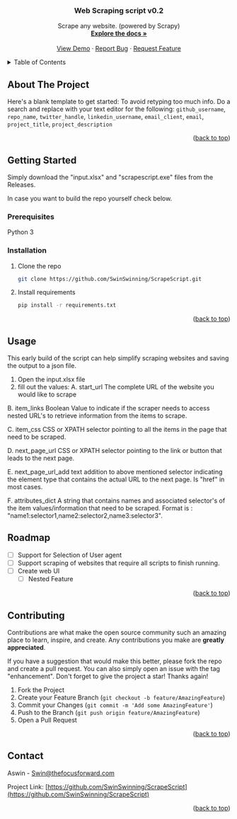 <h3 align="center">Web Scraping script v0.2</h3>

  <p align="center">
    Scrape any website. (powered by Scrapy)
    <br />
    <a href="https://github.com/SwinSwinning/ScrapeScript"><strong>Explore the docs »</strong></a>
    <br />
    <br />
    <a href="https://github.com/SwinSwinning/ScrapeScript">View Demo</a>
    ·
    <a href="https://github.com/SwinSwinning/ScrapeScript/issues">Report Bug</a>
    ·
    <a href="https://github.com/SwinSwinning/ScrapeScript/issues">Request Feature</a>
  </p>
</div>



<!-- TABLE OF CONTENTS -->
<details>
  <summary>Table of Contents</summary>
  <ol>
    <li>
      <a href="#about-the-project">About The Project</a>
    </li>
    <li>
      <a href="#getting-started">Getting Started</a>
      <ul>
        <li><a href="#prerequisites">Prerequisites</a></li>
        <li><a href="#installation">Installation</a></li>
      </ul>
    </li>
    <li><a href="#usage">Usage</a></li>
    <li><a href="#roadmap">Roadmap</a></li>
    <li><a href="#contributing">Contributing</a></li>
    <li><a href="#contact">Contact</a></li>
  </ol>
</details>



<!-- ABOUT THE PROJECT -->
## About The Project


Here's a blank template to get started: To avoid retyping too much info. Do a search and replace with your text editor for the following: `github_username`, `repo_name`, `twitter_handle`, `linkedin_username`, `email_client`, `email`, `project_title`, `project_description`

<p align="right">(<a href="#readme-top">back to top</a>)</p>



<!-- GETTING STARTED -->
## Getting Started

Simply download the "input.xlsx" and "scrapescript.exe" files from the Releases. 

In case you want to build the repo yourself check below.

### Prerequisites

Python 3 

### Installation

1. Clone the repo
   ```sh
   git clone https://github.com/SwinSwinning/ScrapeScript.git
   ```
2. Install requirements
   ```sh
   pip install -r requirements.txt 
   ```
<p align="right">(<a href="#readme-top">back to top</a>)</p>



<!-- USAGE EXAMPLES -->
## Usage

This early build of the script can help simplify scraping websites and saving the output to a json file. 

1. Open the input.xlsx file
2. fill out the values:
  A. start_url
    The complete URL of the website you would like to scrape 
    
  B. item_links
    Boolean Value to indicate if the scraper needs to access nested URL's to retrieve information from the items to scrape.
 
  C. item_css
    CSS or XPATH selector pointing to all the items in the page that need to be scraped. 
    
  D. next_page_url
    CSS or XPATH selector pointing to the link or button that leads to the next page. 
    
  E. next_page_url_add
    text addition to above mentioned selector indicating the element type that contains the actual URL to the next page.
    Is "href" in most cases.
    
  F. attributes_dict
    A string that contains names and associated selector's of the item values/information that need to be scraped. 
    Format is : "name1:selector1,name2:selector2,name3:selector3". 


<!-- ROADMAP -->
## Roadmap

- [ ] Support for Selection of User agent
- [ ] Support scraping of websites that require all scripts to finish running.
- [ ] Create web UI
    - [ ] Nested Feature

<p align="right">(<a href="#readme-top">back to top</a>)</p>



<!-- CONTRIBUTING -->
## Contributing

Contributions are what make the open source community such an amazing place to learn, inspire, and create. Any contributions you make are **greatly appreciated**.

If you have a suggestion that would make this better, please fork the repo and create a pull request. You can also simply open an issue with the tag "enhancement".
Don't forget to give the project a star! Thanks again!

1. Fork the Project
2. Create your Feature Branch (`git checkout -b feature/AmazingFeature`)
3. Commit your Changes (`git commit -m 'Add some AmazingFeature'`)
4. Push to the Branch (`git push origin feature/AmazingFeature`)
5. Open a Pull Request

<p align="right">(<a href="#readme-top">back to top</a>)</p>

<!-- CONTACT -->
## Contact

Aswin -  Swin@thefocusforward.com

Project Link: [https://github.com/SwinSwinning/ScrapeScript](https://github.com/SwinSwinning/ScrapeScript)

<p align="right">(<a href="#readme-top">back to top</a>)</p>



